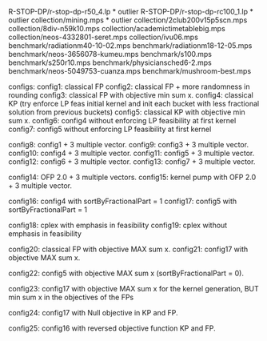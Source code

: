R-STOP-DP/r-stop-dp-r50_4.lp * outlier
R-STOP-DP/r-stop-dp-rc100_1.lp * outlier
collection/mining.mps * outlier
collection/2club200v15p5scn.mps
collection/8div-n59k10.mps
collection/academictimetablebig.mps
collection/neos-4332801-seret.mps
collection/ivu06.mps
benchmark/radiationm40-10-02.mps
benchmark/radiationm18-12-05.mps
benchmark/neos-3656078-kumeu.mps
benchmark/s100.mps
benchmark/s250r10.mps
benchmark/physiciansched6-2.mps
benchmark/neos-5049753-cuanza.mps
benchmark/mushroom-best.mps

configs:
config1: classical FP
config2: classical FP + more randomness in rounding
config3: classical FP with objective min sum x.
config4: classical KP (try enforce LP feas initial kernel and init each bucket with less fractional solution from previous buckets)
config5: classical KP with objective min sum x. 
config6: config4 without enforcing LP feasibility at first kernel
config7: config5 without enforcing LP feasibility at first kernel

config8: config1 + 3 multiple vector.
config9: config3 + 3 multiple vector.
config10: config4 + 3 multiple vector.
config11: config5 + 3 multiple vector.
config12: config6 + 3 multiple vector.
config13: config7 + 3 multiple vector.

config14: OFP 2.0 + 3 multiple vectors.
config15: kernel pump with OFP 2.0 + 3 multiple vector.

config16: config4 with sortByFractionalPart = 1
config17: config5 with sortByFractionalPart = 1

config18: cplex with emphasis in feasibility
config19: cplex without emphasis in feasibility

config20: classical FP with objective MAX sum x.
config21: config17 with objective MAX sum x.

config22: config5 with objective MAX sum x (sortByFractionalPart = 0).

config23: config17 with objective MAX sum x for the kernel generation, BUT min sum x in the objectives of the FPs

config24: config17 with Null objective in KP and FP.

config25: config16 with reversed objective function KP and FP.